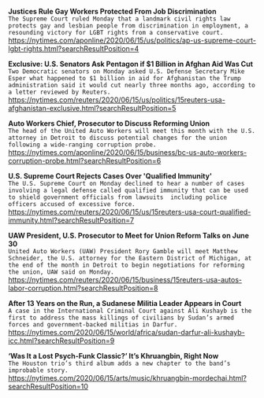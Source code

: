 **Justices Rule Gay Workers Protected From Job Discrimination**\
`The Supreme Court ruled Monday that a landmark civil rights law protects gay and lesbian people from discrimination in employment, a resounding victory for LGBT rights from a conservative court.`\
https://nytimes.com/aponline/2020/06/15/us/politics/ap-us-supreme-court-lgbt-rights.html?searchResultPosition=4

**Exclusive: U.S. Senators Ask Pentagon if $1 Billion in Afghan Aid Was Cut**\
`Two Democratic senators on Monday asked U.S. Defense Secretary Mike Esper what happened to $1 billion in aid for Afghanistan the Trump administration said it would cut nearly three months ago, according to a letter reviewed by Reuters.`\
https://nytimes.com/reuters/2020/06/15/us/politics/15reuters-usa-afghanistan-exclusive.html?searchResultPosition=5

**Auto Workers Chief, Prosecutor to Discuss Reforming Union**\
`The head of the United Auto Workers will meet this month with the U.S. attorney in Detroit to discuss potential changes for the union following a wide-ranging corruption probe.`\
https://nytimes.com/aponline/2020/06/15/business/bc-us-auto-workers-corruption-probe.html?searchResultPosition=6

**U.S. Supreme Court Rejects Cases Over 'Qualified Immunity'**\
`The U.S. Supreme Court on Monday declined to hear a number of cases involving a legal defense called qualified immunity that can be used to shield government officials from lawsuits  including police officers accused of excessive force. `\
https://nytimes.com/reuters/2020/06/15/us/15reuters-usa-court-qualified-immunity.html?searchResultPosition=7

**UAW President, U.S. Prosecutor to Meet for Union Reform Talks on June 30**\
`United Auto Workers (UAW) President Rory Gamble will meet Matthew Schneider, the U.S. attorney for the Eastern District of Michigan, at the end of the month in Detroit to begin negotiations for reforming the union, UAW said on Monday.`\
https://nytimes.com/reuters/2020/06/15/business/15reuters-usa-autos-labor-corruption.html?searchResultPosition=8

**After 13 Years on the Run, a Sudanese Militia Leader Appears in Court**\
`A case in the International Criminal Court against Ali Kushayb is the first to address the mass killings of civilians by Sudan’s armed forces and government-backed militias in Darfur.`\
https://nytimes.com/2020/06/15/world/africa/sudan-darfur-ali-kushayb-icc.html?searchResultPosition=9

**‘Was It a Lost Psych-Funk Classic?’ It’s Khruangbin, Right Now**\
`The Houston trio’s third album adds a new chapter to the band’s improbable story.`\
https://nytimes.com/2020/06/15/arts/music/khruangbin-mordechai.html?searchResultPosition=10

